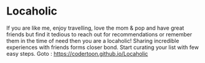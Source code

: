 # Locaholic
If you are like me, enjoy travelling, love the mom & pop and have great friends but find it tedious to reach out for recommendations or remember them in the time of need then you are a locaholic! 
Sharing incredible experiences with friends forms closer bond. Start curating your list with few easy steps.
Goto : https://codertoon.github.io/Locaholic
